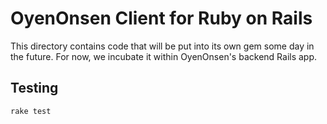 # OyenOnsen Client for Ruby on Rails

This directory contains code that will be put into its own gem some day in the future. For now, we incubate it within OyenOnsen's backend Rails app.

## Testing

```
rake test
```
